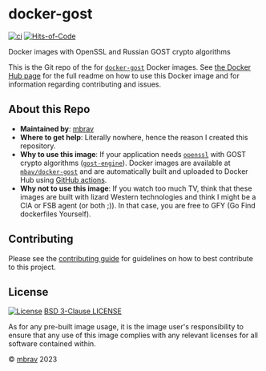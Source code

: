 # docker-gost

[![ci](https://github.com/mbrav/docker-gost/actions/workflows/docker-hub.yml/badge.svg)](https://github.com/mbrav/docker-gost/actions/workflows/docker-hub.yml)
[![Hits-of-Code](https://hitsofcode.com/github/mbrav/docker-gost?branch=main)](https://hitsofcode.com/github/mbrav/docker-gost/view?branch=main)

Docker images with OpenSSL and Russian GOST crypto algorithms

This is the Git repo of the for [`docker-gost`](https://github.com/mbrav/docker-gost) Docker images. See [the Docker Hub page](https://hub.docker.com/repository/docker/mbrav/docker-gost/general) for the full readme on how to use this Docker image and for information regarding contributing and issues.

## About this Repo

- **Maintained by**: [mbrav](https://github.com/mbrav)
- **Where to get help**: Literally nowhere, hence the reason I created this repository.
- **Why to use this image**: If your application needs [`openssl`](https://github.com/openssl/openssl) with GOST crypto algorithms ([`gost-engine`](https://github.com/gost-engine/engine)). Docker images are available at [`mbav/docker-gost`](https://github.com/mbrav/docker-gost) and are automatically built and uploaded to Docker Hub using [GitHub actions](https://github.com/mbrav/docker-gost/actions/workflows/docker-hub.yml).
- **Why not to use this image**: If you watch too much TV, think that these images are built with lizard Western technologies and think I might be a CIA or FSB agent (or both ;)). In that case, you are free to GFY (Go Find dockerfiles Yourself).

## Contributing

Please see the [contributing guide](https://github.com/mbrav/docker-gost/blob/main/CONTRIBUTING.md) for guidelines on how to best contribute to this project.

## License

[![License](https://img.shields.io/badge/License-BSD_3--Clause-yellow.svg)](https://opensource.org/licenses/BSD-3-Clause)
[BSD 3-Clause LICENSE](https://github.com/mbrav/docker-gost/blob/main/LICENSE)

As for any pre-built image usage, it is the image user's responsibility to ensure that any use of this image complies with any relevant licenses for all software contained within.

&copy; [mbrav](https://github.com/mbrav) 2023
